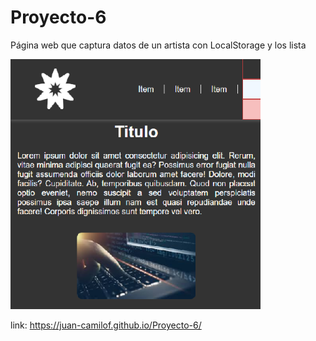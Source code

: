 # Proyecto-6

Página web que captura datos de un artista con LocalStorage y los lista
 
<img src="https://raw.githubusercontent.com/Juan-CamiloF/Proyecto-5/master/assets/img/icono.png" width="400px" height="400px">

link: https://juan-camilof.github.io/Proyecto-6/

